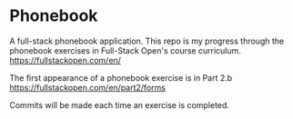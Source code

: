 # Phonebook

A full-stack phonebook application.  This repo is my progress through the phonebook exercises in Full-Stack Open's course curriculum. https://fullstackopen.com/en/

The first appearance of a phonebook exercise is in Part 2.b https://fullstackopen.com/en/part2/forms

Commits will be made each time an exercise is completed.
